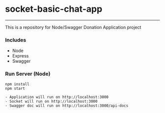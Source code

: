 # socket-basic-chat-app

---

This is a repository for Node/Swagger Donation Application project

### Includes

- Node
- Express
- Swagger

### Run Server (Node)

```
npm install
npm start
```

```
- Application will run on http://localhost:3000
- Socket will run on http://localhost:3000
- Swagger doc will run on http://localhost:3000/api-docs
```
